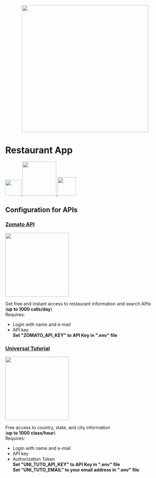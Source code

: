 <p align="center"><a target="_blank"><img src="https://external-content.duckduckgo.com/iu/?u=https%3A%2F%2Ftse4.mm.bing.net%2Fth%3Fid%3DOIP.9kxsTw93SFqSAyo0DQ1GRgHaEM%26pid%3DApi&f=1" width="400"></a></p>

# Restaurant App

<p align=""><a href="https://www.docker.com/" target="_blank"><img src="https://external-content.duckduckgo.com/iu/?u=https%3A%2F%2Ftse3.mm.bing.net%2Fth%3Fid%3DOIP.dRetbJYmNuFOky6rohs71QHaF1%26pid%3DApi&f=1" width="50"></a><a href="https://laravel.com/" target="_blank"> <img src="https://external-content.duckduckgo.com/iu/?u=https%3A%2F%2Ftse1.mm.bing.net%2Fth%3Fid%3DOIP.0as603aME1aRQhubtGlMygHaCx%26pid%3DApi&f=1" width="107"></a><a href="https://www.php.net/" target="_blank"> <img src="https://external-content.duckduckgo.com/iu/?u=https%3A%2F%2Ftse3.mm.bing.net%2Fth%3Fid%3DOIP.-drMFzXLaizQKs-twyRPyQHaFM%26pid%3DApi&f=1" width="58"></a></p>

## Configuration for APIs

### [Zomato API](https://developers.zomato.com/api)
<p align=""><a href="https://developers.zomato.com/api" target="_blank"><img src="https://external-content.duckduckgo.com/iu/?u=https%3A%2F%2Ftse1.mm.bing.net%2Fth%3Fid%3DOIP.R8MvoLeHLHEL5UrUrlFnjwHaEJ%26pid%3DApi&f=1" width="200"></a></p>

Get free and instant access to restaurant information and search APIs<br>(**up to 1000 calls/day**)<br>
Requires:
- Login with name and e-mail
- API key <br>
**Set "ZOMATO_API_KEY" to API Key in ".env" file**
### [Universal Tutorial](https://www.universal-tutorial.com/rest-apis/free-rest-api-for-country-state-city)
<p align=""><a href="https://www.universal-tutorial.com/" target="_blank"><img src="https://pbs.twimg.com/profile_images/1162751100711124994/FqNtd1Xd_400x400.jpg" width="200"></a></p>

Free access to country, state, and city information<br>(**up to 1000 class/hour**)<br>
Requires:
- Login with name and e-mail
- API key
- Authorization Token<br>
**Set "UNI_TUTO_API_KEY" to API Key in ".env" file**<br>
**Set "UNI_TUTO_EMAIL" to your email address in ".env" file**